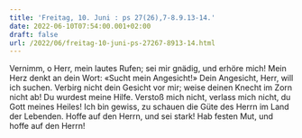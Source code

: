 ```yaml
---
title: 'Freitag, 10. Juni : ps 27(26),7-8.9.13-14.'
date: 2022-06-10T07:54:00.001+02:00
draft: false
url: /2022/06/freitag-10-juni-ps-27267-8913-14.html
---
```


Vernimm, o Herr, mein lautes Rufen; sei mir gnädig, und erhöre mich! Mein Herz denkt an dein Wort: «Sucht mein Angesicht!» Dein Angesicht, Herr, will ich suchen. Verbirg nicht dein Gesicht vor mir; weise deinen Knecht im Zorn nicht ab! Du wurdest meine Hilfe. Verstoß mich nicht, verlass mich nicht, du Gott meines Heiles! Ich bin gewiss, zu schauen die Güte des Herrn im Land der Lebenden. Hoffe auf den Herrn, und sei stark! Hab festen Mut, und hoffe auf den Herrn!